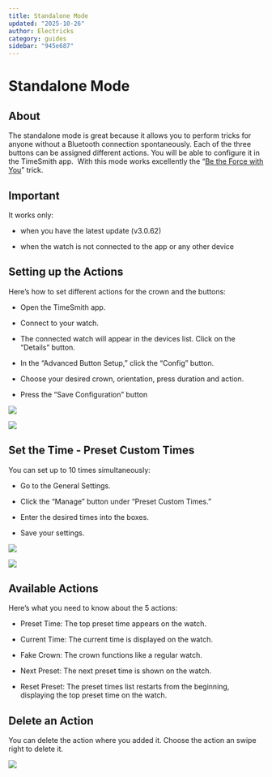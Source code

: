 ```yaml
---
title: Standalone Mode
updated: "2025-10-26"
author: Electricks
category: guides
sidebar: "945e687"
---
```


# Standalone Mode

## About

The standalone mode is great because it allows you to perform tricks for anyone without a Bluetooth connection spontaneously. Each of the three buttons can be assigned different actions. You will be able to configure it in the TimeSmith app. 
With this mode works excellently the “[Be the Force with You](https://electricks.info/docs/sbwatch/be-the-force-with-you/)” trick.

## Important

It works only:

- when you have the latest update (v3.0.62) 

- when the watch is not connected to the app or any other device

## Setting up the Actions

Here’s how to set different actions for the crown and the buttons:

- Open the TimeSmith app.

- Connect to your watch.

- The connected watch will appear in the devices list. Click on the “Details” button.

- In the “Advanced Button Setup,” click the “Config” button.

- Choose your desired crown, orientation, press duration and action.

- Press the “Save Configuration” button

![](https://electricks.info/wp-content/uploads/2024/06/a-477x1024.jpg)

![](https://electricks.info/wp-content/uploads/2024/06/s-477x1024.jpg)

## Set the Time - Preset Custom Times

You can set up to 10 times simultaneously:

- Go to the General Settings.

- Click the “Manage” button under “Preset Custom Times.”

- Enter the desired times into the boxes.

- Save your settings.

![](https://electricks.info/wp-content/uploads/2024/06/w-478x1024.jpg)

![](https://electricks.info/wp-content/uploads/2024/06/e-478x1024.jpg)

## Available Actions

Here’s what you need to know about the 5 actions:

- Preset Time: The top preset time appears on the watch.

- Current Time: The current time is displayed on the watch.

- Fake Crown: The crown functions like a regular watch.

- Next Preset: The next preset time is shown on the watch.

- Reset Preset: The preset times list restarts from the beginning, displaying the top preset time on the watch.

## Delete an Action

You can delete the action where you added it. Choose the action an swipe right to delete it.

![](https://electricks.info/wp-content/uploads/2024/06/delete-477x1024.jpg)